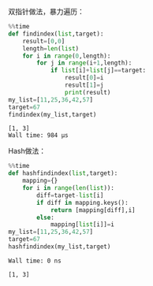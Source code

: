 双指针做法，暴力遍历：


```python
%%time
def findindex(list,target):
    result=[0,0]
    length=len(list)
    for i in range(0,length):
        for j in range(i+1,length):
            if list[i]+list[j]==target:
                result[0]=i
                result[1]=j
                print(result)
my_list=[11,25,36,42,57]
target=67
findindex(my_list,target)
```

    [1, 3]
    Wall time: 984 µs



Hash做法：


```python
%%time
def hashfindindex(list,target):
    mapping={}
    for i in range(len(list)):
        diff=target-list[i]
        if diff in mapping.keys():
            return [mapping[diff],i]
        else:
            mapping[list[i]]=i
my_list=[11,25,36,42,57]
target=67
hashfindindex(my_list,target)
```

    Wall time: 0 ns
    
    [1, 3]



